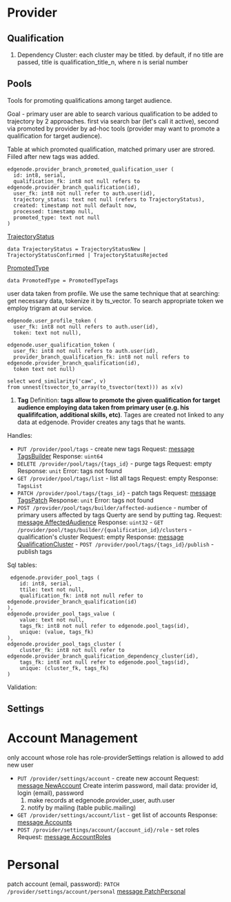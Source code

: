 # Provider

## Qualification

1. Dependency
  Cluster: each cluster may be titled. by default, if no title are passed, title is
  qualification_title_n, where n is serial number


## Pools
Tools for promoting qualifications among target audience.

Goal - primary user are able to search various qualification to be added to trajectory by
2 approaches. first via search bar (let's call it active), second via promoted by provider by ad-hoc tools (provider may want to promote a qualification for target audience).

Table at which promoted qualification, matched primary user are strored. Fiiled after new tags was added.
```
edgenode.provider_branch_promoted_qualification_user (
  id: int8, serial,
  qualification_fk: int8 not null refers to edgenode.provider_branch_qualification(id),
  user_fk: int8 not null refer to auth.user(id),
  trajectory_status: text not null (refers to TrajectoryStatus),
  created: timestamp not null default now,
  processed: timestamp null,
  promoted_type: text not null
)
```

[TrajectoryStatus](https://gitlab.com/edgenode2/proto/-/blob/master/EdgeNode/Transport/Provider/Pool/Tags.proto)

```
data TrajectoryStatus = TrajectoryStatusNew | TrajectoryStatusConfirmed | TrajectoryStatusRejected
```

[PromotedType](https://gitlab.com/edgenode2/proto/-/blob/master/EdgeNode/Transport/Provider/Pool/Tags.proto)

```
data PromotedType = PromotedTypeTags
```

user data taken from profile. We use the same technique that at searching: get necessary data, tokenize it by ts_vector.
To search appropriate token we employ trigram at our service.
```
edgenode.user_profile_token (
  user_fk: int8 not null refers to auth.user(id),
  token: text not null),

edgenode.user_qualification_token (
  user_fk: int8 not null refers to auth.user(id),
  provider_branch_qualification_fk: int8 not null refers to edgenode.provider_branch_qualification(id),
  token text not null)

```
```
select word_similarity('сам', v)
from unnest(tsvector_to_array(to_tsvector(text))) as x(v)
```

1. **Tag**
Definition: **tags allow to promote the given qualification for target audience employing data taken from primary user (e.g. his qualififcation, additional skills, etc)**.
Tages are created not linked to any data at edgenode. Provider creates any tags that he wants.

 Handles:
   - `PUT /provider/pool/tags` - create new tags
     Request: [message TagsBuilder](https://gitlab.com/edgenode2/proto/-/blob/master/EdgeNode/Transport/Provider/Pool/Tags.proto)
     Response: `uint64`
   - `DELETE /provider/pool/tags/{tags_id}` - purge tags
     Request: empty
     Response: `unit`
     Error: tags not found
   - `GET /provider/pool/tags/list` - list all tags
     Request: empty
     Response: `TagsList`
   - `PATCH /provider/pool/tags/{tags_id}` - patch tags
     Request: [message TagsPatch](https://gitlab.com/edgenode2/proto/-/blob/master/EdgeNode/Transport/Provider/Pool/Tags.proto)
     Response: `unit`
     Error: tags not found
   - `POST /provider/pool/tags/builder/affected-audience` - number of primary users affected by tags Querty are send by putting tag.
     Request: [message AffectedAudience](https://gitlab.com/edgenode2/proto/-/blob/master/EdgeNode/Transport/Provider/Pool/Tags.proto)
     Response: `uint32`
    - `GET /provider/pool/tags/builder/{qualification_id}/clusters` - qualification's cluster
    Request: empty
    Response: [message QualificationCluster](https://gitlab.com/edgenode2/proto/-/blob/master/EdgeNode/Transport/Provider/Pool/Tags.proto)
    - `POST /provider/pool/tags/{tags_id}/publish` - publish  tags

 Sql tables:
  ```
   edgenode.provider_pool_tags (
      id: int8, serial,
      ttile: text not null,
      qualification_fk: int8 not null refer to edgenode.provider_branch_qualification(id)
  ),
  edgenode.provider_pool_tags_value (
      value: text not null,
      tags_fk: int8 not null refer to edgenode.pool_tags(id),
      unique: (value, tags_fk)
  ),
  edgenode.provider_pool_tags_cluster (
      cluster_fk: int8 not null refer to edgenode.provider_branch_qualification_dependency_cluster(id),
      tags_fk: int8 not null refer to edgenode.pool_tags(id),
      unique: (cluster_fk, tags_fk)
  )
  ```

Validation:


## Settings

# Account Management

only account whose role has role-providerSettings relation is allowed to add new user
 - `PUT /provider/settings/account` - create new account
    Request: [message NewAccount](https://gitlab.com/edgenode2/proto/-/blob/master/EdgeNode/Transport/Provider/Settings.proto)
    Create interim password, mail data: provider id, login (email), password
    1. make records at edgenode.provider_user, auth.user
    2. notify by mailing (table public.mailing)
  - `GET /provider/settings/account/list` - get list of accounts
    Response: [message Accounts](https://gitlab.com/edgenode2/proto/-/blob/master/EdgeNode/Transport/Provider/Settings.proto)
  - `POST /provider/settings/account/{account_id}/role` - set roles
    Request: [message AccountRoles](https://gitlab.com/edgenode2/proto/-/blob/master/EdgeNode/Transport/Provider/Settings.proto)

# Personal

patch account (email, password): `PATCH /provider/settings/account/personal` [message PatchPersonal](https://gitlab.com/edgenode2/proto/-/blob/master/EdgeNode/Transport/Provider/Settings.proto)
